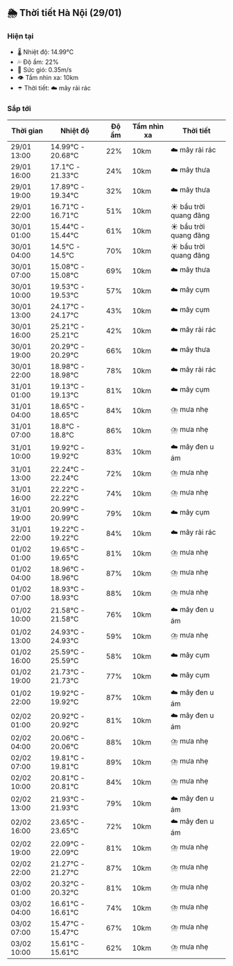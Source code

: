 ## 🌦️ Thời tiết Hà Nội (29/01)

### Hiện tại

- 🌡️ Nhiệt độ: 14.99℃
- 💦 Độ ẩm: 22%
- 💨 Sức gió: 0.35m/s
- 👁️ Tầm nhìn xa: 10km
- ☂️ Thời tiết: ☁️ mây rải rác

### Sắp tới

| Thời gian | Nhiệt độ | Độ ẩm | Tầm nhìn xa | Thời tiết |
| --- | --- | --- | --- | --- |
| 29/01 13:00 | 14.99℃ - 20.68℃ | 22% | 10km | ☁️ mây rải rác |
| 29/01 16:00 | 17.1℃ - 21.33℃ | 24% | 10km | ☁️ mây thưa |
| 29/01 19:00 | 17.89℃ - 19.34℃ | 32% | 10km | ☁️ mây thưa |
| 29/01 22:00 | 16.71℃ - 16.71℃ | 51% | 10km | ☀️ bầu trời quang đãng |
| 30/01 01:00 | 15.44℃ - 15.44℃ | 61% | 10km | ☀️ bầu trời quang đãng |
| 30/01 04:00 | 14.5℃ - 14.5℃ | 70% | 10km | ☀️ bầu trời quang đãng |
| 30/01 07:00 | 15.08℃ - 15.08℃ | 69% | 10km | ☁️ mây thưa |
| 30/01 10:00 | 19.53℃ - 19.53℃ | 57% | 10km | ☁️ mây cụm |
| 30/01 13:00 | 24.17℃ - 24.17℃ | 43% | 10km | ☁️ mây cụm |
| 30/01 16:00 | 25.21℃ - 25.21℃ | 42% | 10km | ☁️ mây rải rác |
| 30/01 19:00 | 20.29℃ - 20.29℃ | 66% | 10km | ☁️ mây thưa |
| 30/01 22:00 | 18.98℃ - 18.98℃ | 78% | 10km | ☁️ mây rải rác |
| 31/01 01:00 | 19.13℃ - 19.13℃ | 81% | 10km | ☁️ mây cụm |
| 31/01 04:00 | 18.65℃ - 18.65℃ | 84% | 10km | ⛈️ mưa nhẹ |
| 31/01 07:00 | 18.8℃ - 18.8℃ | 86% | 10km | ⛈️ mưa nhẹ |
| 31/01 10:00 | 19.92℃ - 19.92℃ | 83% | 10km | ☁️ mây đen u ám |
| 31/01 13:00 | 22.24℃ - 22.24℃ | 72% | 10km | ⛈️ mưa nhẹ |
| 31/01 16:00 | 22.22℃ - 22.22℃ | 74% | 10km | ⛈️ mưa nhẹ |
| 31/01 19:00 | 20.99℃ - 20.99℃ | 79% | 10km | ☁️ mây cụm |
| 31/01 22:00 | 19.22℃ - 19.22℃ | 84% | 10km | ☁️ mây rải rác |
| 01/02 01:00 | 19.65℃ - 19.65℃ | 81% | 10km | ⛈️ mưa nhẹ |
| 01/02 04:00 | 18.96℃ - 18.96℃ | 87% | 10km | ⛈️ mưa nhẹ |
| 01/02 07:00 | 18.93℃ - 18.93℃ | 88% | 10km | ⛈️ mưa nhẹ |
| 01/02 10:00 | 21.58℃ - 21.58℃ | 76% | 10km | ☁️ mây đen u ám |
| 01/02 13:00 | 24.93℃ - 24.93℃ | 59% | 10km | ⛈️ mưa nhẹ |
| 01/02 16:00 | 25.59℃ - 25.59℃ | 58% | 10km | ☁️ mây cụm |
| 01/02 19:00 | 21.73℃ - 21.73℃ | 77% | 10km | ☁️ mây cụm |
| 01/02 22:00 | 19.92℃ - 19.92℃ | 87% | 10km | ☁️ mây đen u ám |
| 02/02 01:00 | 20.92℃ - 20.92℃ | 81% | 10km | ☁️ mây đen u ám |
| 02/02 04:00 | 20.06℃ - 20.06℃ | 88% | 10km | ⛈️ mưa nhẹ |
| 02/02 07:00 | 19.81℃ - 19.81℃ | 89% | 10km | ⛈️ mưa nhẹ |
| 02/02 10:00 | 20.81℃ - 20.81℃ | 84% | 10km | ⛈️ mưa nhẹ |
| 02/02 13:00 | 21.93℃ - 21.93℃ | 79% | 10km | ☁️ mây đen u ám |
| 02/02 16:00 | 23.65℃ - 23.65℃ | 72% | 10km | ☁️ mây đen u ám |
| 02/02 19:00 | 22.09℃ - 22.09℃ | 81% | 10km | ⛈️ mưa nhẹ |
| 02/02 22:00 | 21.27℃ - 21.27℃ | 87% | 10km | ⛈️ mưa nhẹ |
| 03/02 01:00 | 20.32℃ - 20.32℃ | 81% | 10km | ⛈️ mưa nhẹ |
| 03/02 04:00 | 16.61℃ - 16.61℃ | 74% | 10km | ⛈️ mưa nhẹ |
| 03/02 07:00 | 15.47℃ - 15.47℃ | 67% | 10km | ⛈️ mưa nhẹ |
| 03/02 10:00 | 15.61℃ - 15.61℃ | 62% | 10km | ⛈️ mưa nhẹ |
